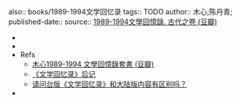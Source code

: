 also:: books/1989-1994文学回忆录
tags:: TODO
author:: 木心;陈丹青;
published-date:: 
source:: [1989-1994文學回憶錄. 古代之卷 (豆瓣)](https://book.douban.com/subject/25717241/)

-
-
- Refs
  - [木心1989-1994 文學回憶錄套書 (豆瓣)](https://book.douban.com/subject/25748615/)
  - [《文学回忆录》后记](https://site.douban.com/106811/widget/notes/1176855/note/254006983/)
  - [请问台版《文学回忆录》和大陆版内容有区别吗？](https://www.douban.com/group/topic/213546033/?_i=328843968aJYtG,461118968aJYtG )
-